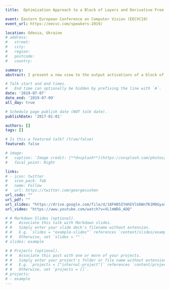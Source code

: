 ```yaml
---
title:  Optimization Approach to a Block of Layers and Derivative Free Optimization

event: Eastern European Conference on Computer Vision (EECVC19)
event_url: https://eecvc.com/speakers-2019/

location: Odessa, Ukraine
# address:
#   street: 
#   city: 
#   region: 
#   postcode:
#   country: 

summary: 
abstract: I present a new view to the output activations of a block of layers in deep neural networks. In particular, we view the output activation of a linear operator, convolutional or fully connected, followed by a non-linearity, and followed by another linear operator as an approximate solution to a certain convex optimization problem. We show that replacing layers with optimization layers as solvers improve performance in different settings.

# Talk start and end times.
#   End time can optionally be hidden by prefixing the line with `#`.
date: '2019-07-07'
date_end: '2019-07-09'
all_day: true

# Schedule page publish date (NOT talk date).
publishDate: '2017-01-01'

authors: []
tags: []

# Is this a featured talk? (true/false)
featured: false

# image:
#   caption: 'Image credit: [**Unsplash**](https://unsplash.com/photos/bzdhc5b3Bxs)'
#   focal_point: Right

links:
# - icon: twitter
#   icon_pack: fab
#   name: Follow
#   url: https://twitter.com/georgecushen
url_code: ""
url_pdf: ""
url_slides: "https://drive.google.com/file/d/18FH05IYmhEVlG6WnTK1M8GyasuU_lCDF/view"
url_video: "https://www.youtube.com/watch?v=VLlmWDG_AOQ"

# # Markdown Slides (optional).
# #   Associate this talk with Markdown slides.
# #   Simply enter your slide deck's filename without extension.
# #   E.g. `slides = "example-slides"` references `content/slides/example-slides.md`.
# #   Otherwise, set `slides = ""`.
# slides: example

# # Projects (optional).
# #   Associate this post with one or more of your projects.
# #   Simply enter your project's folder or file name without extension.
# #   E.g. `projects = ["internal-project"]` references `content/project/deep-learning/index.md`.
# #   Otherwise, set `projects = []`.
# projects:
# - example
---
```

